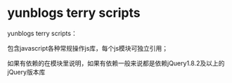 yunblogs terry scripts
==

yunblogs terry scripts：

包含javascript各种常规操作js库，每个js模块可独立引用；

如果有依赖的在模块里说明，如果有依赖一般来说都是依赖jQuery1.8.2及以上的jQuery版本库
